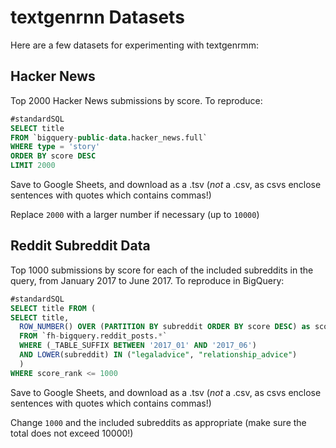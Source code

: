 # textgenrnn Datasets

Here are a few datasets for experimenting with textgenrmm:

## Hacker News

Top 2000 Hacker News submissions by score. To reproduce:

```sql
#standardSQL
SELECT title
FROM `bigquery-public-data.hacker_news.full`
WHERE type = 'story'
ORDER BY score DESC
LIMIT 2000
```

Save to Google Sheets, and download as a .tsv (*not* a .csv, as csvs enclose sentences with quotes which contains commas!)

Replace `2000` with a larger number if necessary (up to `10000`)

## Reddit Subreddit Data

Top 1000 submissions by score for each of the included subreddits in the query, from January 2017 to June 2017. To reproduce in BigQuery:

```sql
#standardSQL 
SELECT title FROM (
SELECT title,
  ROW_NUMBER() OVER (PARTITION BY subreddit ORDER BY score DESC) as score_rank
  FROM `fh-bigquery.reddit_posts.*`
  WHERE (_TABLE_SUFFIX BETWEEN '2017_01' AND '2017_06')
  AND LOWER(subreddit) IN ("legaladvice", "relationship_advice")
  )
WHERE score_rank <= 1000
```

Save to Google Sheets, and download as a .tsv (*not* a .csv, as csvs enclose sentences with quotes which contains commas!)

Change `1000` and the included subreddits as appropriate (make sure the total does not exceed 10000!)